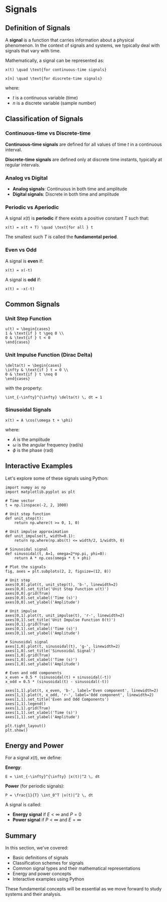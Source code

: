 # Signals

## Definition of Signals

A **signal** is a function that carries information about a physical phenomenon. In the context of signals and systems, we typically deal with signals that vary with time.

Mathematically, a signal can be represented as:

```{math}
x(t) \quad \text{for continuous-time signals}
```

```{math}
x[n] \quad \text{for discrete-time signals}
```

where:
- $t$ is a continuous variable (time)
- $n$ is a discrete variable (sample number)

## Classification of Signals

### Continuous-time vs Discrete-time

**Continuous-time signals** are defined for all values of time $t$ in a continuous interval.

**Discrete-time signals** are defined only at discrete time instants, typically at regular intervals.

### Analog vs Digital

- **Analog signals**: Continuous in both time and amplitude
- **Digital signals**: Discrete in both time and amplitude

### Periodic vs Aperiodic

A signal $x(t)$ is **periodic** if there exists a positive constant $T$ such that:

```{math}
x(t) = x(t + T) \quad \text{for all } t
```

The smallest such $T$ is called the **fundamental period**.

### Even vs Odd

A signal is **even** if:
```{math}
x(t) = x(-t)
```

A signal is **odd** if:
```{math}
x(t) = -x(-t)
```

## Common Signals

### Unit Step Function

```{math}
u(t) = \begin{cases}
1 & \text{if } t \geq 0 \\
0 & \text{if } t < 0
\end{cases}
```

### Unit Impulse Function (Dirac Delta)

```{math}
\delta(t) = \begin{cases}
\infty & \text{if } t = 0 \\
0 & \text{if } t \neq 0
\end{cases}
```

with the property:
```{math}
\int_{-\infty}^{\infty} \delta(t) \, dt = 1
```

### Sinusoidal Signals

```{math}
x(t) = A \cos(\omega t + \phi)
```

where:
- $A$ is the amplitude
- $\omega$ is the angular frequency (rad/s)
- $\phi$ is the phase (rad)

## Interactive Examples

Let's explore some of these signals using Python:

```{code-cell} python
import numpy as np
import matplotlib.pyplot as plt

# Time vector
t = np.linspace(-2, 2, 1000)

# Unit step function
def unit_step(t):
    return np.where(t >= 0, 1, 0)

# Unit impulse approximation
def unit_impulse(t, width=0.1):
    return np.where(np.abs(t) <= width/2, 1/width, 0)

# Sinusoidal signal
def sinusoidal(t, A=1, omega=2*np.pi, phi=0):
    return A * np.cos(omega * t + phi)

# Plot the signals
fig, axes = plt.subplots(2, 2, figsize=(12, 8))

# Unit step
axes[0,0].plot(t, unit_step(t), 'b-', linewidth=2)
axes[0,0].set_title('Unit Step Function u(t)')
axes[0,0].grid(True)
axes[0,0].set_xlabel('Time (s)')
axes[0,0].set_ylabel('Amplitude')

# Unit impulse
axes[0,1].plot(t, unit_impulse(t), 'r-', linewidth=2)
axes[0,1].set_title('Unit Impulse Function δ(t)')
axes[0,1].grid(True)
axes[0,1].set_xlabel('Time (s)')
axes[0,1].set_ylabel('Amplitude')

# Sinusoidal signal
axes[1,0].plot(t, sinusoidal(t), 'g-', linewidth=2)
axes[1,0].set_title('Sinusoidal Signal')
axes[1,0].grid(True)
axes[1,0].set_xlabel('Time (s)')
axes[1,0].set_ylabel('Amplitude')

# Even and odd components
x_even = 0.5 * (sinusoidal(t) + sinusoidal(-t))
x_odd = 0.5 * (sinusoidal(t) - sinusoidal(-t))

axes[1,1].plot(t, x_even, 'b-', label='Even component', linewidth=2)
axes[1,1].plot(t, x_odd, 'r-', label='Odd component', linewidth=2)
axes[1,1].set_title('Even and Odd Components')
axes[1,1].legend()
axes[1,1].grid(True)
axes[1,1].set_xlabel('Time (s)')
axes[1,1].set_ylabel('Amplitude')

plt.tight_layout()
plt.show()
```

## Energy and Power

For a signal $x(t)$, we define:

**Energy**:
```{math}
E = \int_{-\infty}^{\infty} |x(t)|^2 \, dt
```

**Power** (for periodic signals):
```{math}
P = \frac{1}{T} \int_0^T |x(t)|^2 \, dt
```

A signal is called:
- **Energy signal** if $E < \infty$ and $P = 0$
- **Power signal** if $P < \infty$ and $E = \infty$

## Summary

In this section, we've covered:

- Basic definitions of signals
- Classification schemes for signals
- Common signal types and their mathematical representations
- Energy and power concepts
- Interactive examples using Python

These fundamental concepts will be essential as we move forward to study systems and their analysis.
